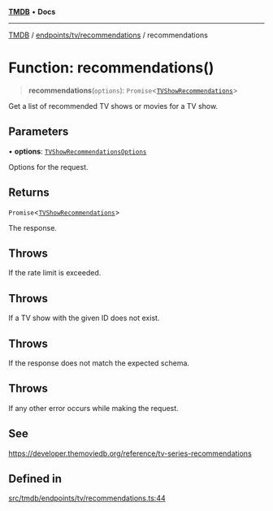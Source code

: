 [**TMDB**](../../../../README.md) • **Docs**

***

[TMDB](../../../../README.md) / [endpoints/tv/recommendations](../README.md) / recommendations

# Function: recommendations()

> **recommendations**(`options`): `Promise`\<[`TVShowRecommendations`](../../../../structs/Schemas/type-aliases/TVShowRecommendations.md)\>

Get a list of recommended TV shows or movies for a TV show.

## Parameters

• **options**: [`TVShowRecommendationsOptions`](../type-aliases/TVShowRecommendationsOptions.md)

Options for the request.

## Returns

`Promise`\<[`TVShowRecommendations`](../../../../structs/Schemas/type-aliases/TVShowRecommendations.md)\>

The response.

## Throws

If the rate limit is exceeded.

## Throws

If a TV show with the given ID does not exist.

## Throws

If the response does not match the expected schema.

## Throws

If any other error occurs while making the request.

## See

https://developer.themoviedb.org/reference/tv-series-recommendations

## Defined in

[src/tmdb/endpoints/tv/recommendations.ts:44](https://github.com/Norviah/media-hub/blob/d809718af017974e095f312fcfa8bfdf58d3e3e5/src/tmdb/endpoints/tv/recommendations.ts#L44)
